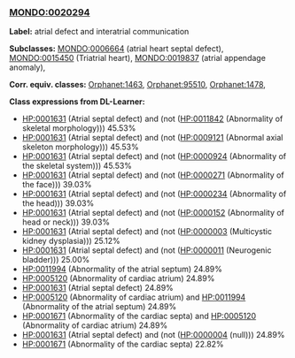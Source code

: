 
### [MONDO:0020294](http://purl.obolibrary.org/obo/MONDO_0020294)
**Label:** atrial defect and interatrial communication

**Subclasses:** [MONDO:0006664](http://purl.obolibrary.org/obo/MONDO_0006664) (atrial heart septal defect), [MONDO:0015450](http://purl.obolibrary.org/obo/MONDO_0015450) (Triatrial heart), [MONDO:0019837](http://purl.obolibrary.org/obo/MONDO_0019837) (atrial appendage anomaly), 

**Corr. equiv. classes:** [Orphanet:1463](http://www.orpha.net/ORDO/Orphanet_1463), [Orphanet:95510](http://www.orpha.net/ORDO/Orphanet_95510), [Orphanet:1478](http://www.orpha.net/ORDO/Orphanet_1478), 

**Class expressions from DL-Learner:**

- [HP:0001631](http://purl.obolibrary.org/obo/HP_0001631) (Atrial septal defect) and (not ([HP:0011842](http://purl.obolibrary.org/obo/HP_0011842) (Abnormality of skeletal morphology))) 45.53%
- [HP:0001631](http://purl.obolibrary.org/obo/HP_0001631) (Atrial septal defect) and (not ([HP:0009121](http://purl.obolibrary.org/obo/HP_0009121) (Abnormal axial skeleton morphology))) 45.53%
- [HP:0001631](http://purl.obolibrary.org/obo/HP_0001631) (Atrial septal defect) and (not ([HP:0000924](http://purl.obolibrary.org/obo/HP_0000924) (Abnormality of the skeletal system))) 45.53%
- [HP:0001631](http://purl.obolibrary.org/obo/HP_0001631) (Atrial septal defect) and (not ([HP:0000271](http://purl.obolibrary.org/obo/HP_0000271) (Abnormality of the face))) 39.03%
- [HP:0001631](http://purl.obolibrary.org/obo/HP_0001631) (Atrial septal defect) and (not ([HP:0000234](http://purl.obolibrary.org/obo/HP_0000234) (Abnormality of the head))) 39.03%
- [HP:0001631](http://purl.obolibrary.org/obo/HP_0001631) (Atrial septal defect) and (not ([HP:0000152](http://purl.obolibrary.org/obo/HP_0000152) (Abnormality of head or neck))) 39.03%
- [HP:0001631](http://purl.obolibrary.org/obo/HP_0001631) (Atrial septal defect) and (not ([HP:0000003](http://purl.obolibrary.org/obo/HP_0000003) (Multicystic kidney dysplasia))) 25.12%
- [HP:0001631](http://purl.obolibrary.org/obo/HP_0001631) (Atrial septal defect) and (not ([HP:0000011](http://purl.obolibrary.org/obo/HP_0000011) (Neurogenic bladder))) 25.00%
- [HP:0011994](http://purl.obolibrary.org/obo/HP_0011994) (Abnormality of the atrial septum) 24.89%
- [HP:0005120](http://purl.obolibrary.org/obo/HP_0005120) (Abnormality of cardiac atrium) 24.89%
- [HP:0001631](http://purl.obolibrary.org/obo/HP_0001631) (Atrial septal defect) 24.89%
- [HP:0005120](http://purl.obolibrary.org/obo/HP_0005120) (Abnormality of cardiac atrium) and [HP:0011994](http://purl.obolibrary.org/obo/HP_0011994) (Abnormality of the atrial septum) 24.89%
- [HP:0001671](http://purl.obolibrary.org/obo/HP_0001671) (Abnormality of the cardiac septa) and [HP:0005120](http://purl.obolibrary.org/obo/HP_0005120) (Abnormality of cardiac atrium) 24.89%
- [HP:0001631](http://purl.obolibrary.org/obo/HP_0001631) (Atrial septal defect) and (not ([HP:0000004](http://purl.obolibrary.org/obo/HP_0000004) (null))) 24.89%
- [HP:0001671](http://purl.obolibrary.org/obo/HP_0001671) (Abnormality of the cardiac septa) 22.82%


